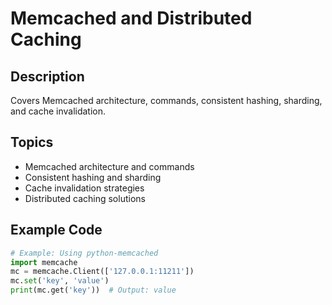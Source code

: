 # Memcached and Distributed Caching

## Description
Covers Memcached architecture, commands, consistent hashing, sharding, and cache invalidation.

## Topics
- Memcached architecture and commands
- Consistent hashing and sharding
- Cache invalidation strategies
- Distributed caching solutions

## Example Code
```python
# Example: Using python-memcached
import memcache
mc = memcache.Client(['127.0.0.1:11211'])
mc.set('key', 'value')
print(mc.get('key'))  # Output: value
```
